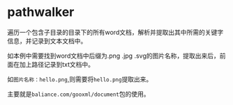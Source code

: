 # pathwalker
遍历一个包含子目录的目录下的所有word文档，解析并提取出其中所需的关键字信息，并记录到文本文档中。  

如本例中需要找到word文档中后缀为.png .jpg .svg的图片名称，提取出来后，前面在加上路径记录到txt文档中。

如`图片名称：hello.png`,则需要将`hello.png`提取出来。

主要就是`baliance.com/gooxml/document`包的使用。